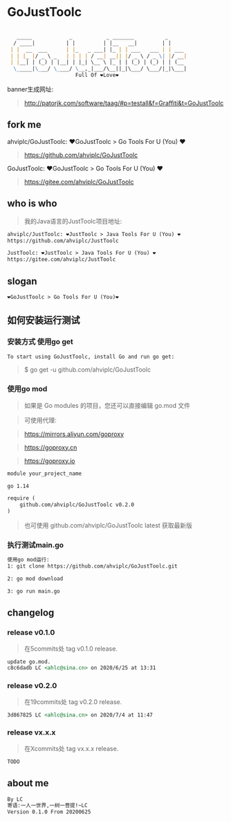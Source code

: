 # GoJustToolc

```markdown

   _____            _           _ _______          _      
  / ____|          | |         | |__   __|        | |     
 | |  __  ___      | |_   _ ___| |_ | | ___   ___ | | ___ 
 | | |_ |/ _ \ _   | | | | / __| __|| |/ _ \ / _ \| |/ __|
 | |__| | (_) | |__| | |_| \__ \ |_ | | (_) | (_) | | (__ 
  \_____|\___/ \____/ \__,_|___/\__||_|\___/ \___/|_|\___|                                                                                              
                      Full Of ❤Love❤                                                           
```

banner生成网址:
> http://patorjk.com/software/taag/#p=testall&f=Graffiti&t=GoJustToolc

## fork me
ahviplc/GoJustToolc: ❤GoJustToolc > Go Tools For U (You) ❤
> https://github.com/ahviplc/GoJustToolc

GoJustToolc: ❤GoJustToolc > Go Tools For U (You) ❤
> https://gitee.com/ahviplc/GoJustToolc

## who is who
> 我的Java语言的JustToolc项目地址:

```markdown
ahviplc/JustToolc: ❤JustToolc > Java Tools For U (You) ❤
https://github.com/ahviplc/JustToolc

JustToolc: ❤JustToolc > Java Tools For U (You) ❤
https://gitee.com/ahviplc/JustToolc
```

## slogan
```markdown
❤GoJustToolc > Go Tools For U (You)❤
```

## 如何安装运行测试

### 安装方式 使用go get

```markdown
To start using GoJustToolc, install Go and run go get:
```
> $ go get -u github.com/ahviplc/GoJustToolc

### 使用go mod

> 如果是 Go modules 的项目，您还可以直接编辑 go.mod 文件

> 可使用代理:

> https://mirrors.aliyun.com/goproxy
 
> https://goproxy.cn

> https://goproxy.io

```markdown
module your_project_name

go 1.14

require (
    github.com/ahviplc/GoJustToolc v0.2.0
)
```
> 也可使用 github.com/ahviplc/GoJustToolc latest 获取最新版

### 执行测试main.go
```markdown
使用go mod运行:
1: git clone https://github.com/ahviplc/GoJustToolc.git

2: go mod download

3: go run main.go
```

## changelog 

### release v0.1.0

> 在5commits处 tag v0.1.0 release.

```markdown
update go.mod.
c8c6dadb LC <ahlc@sina.cn> on 2020/6/25 at 13:31
```

### release v0.2.0

> 在19commits处 tag v0.2.0 release.

```markdown
3d867825 LC <ahlc@sina.cn> on 2020/7/4 at 11:47
```

### release vx.x.x

> 在Xcommits处 tag vx.x.x release.

```markdown
TODO
```

## about me
```markdown
By LC
寄语:一人一世界,一树一菩提!~LC
Version 0.1.0 From 20200625
```

